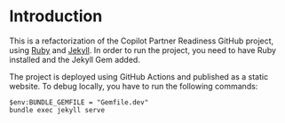 # Introduction

This is a refactorization of the Copilot Partner Readiness GitHub project, using [Ruby](https://rubyinstaller.org/) and [Jekyll](https://jekyllrb.com/).
In order to run the project, you need to have Ruby installed and the Jekyll Gem added.

The project is deployed using GitHub Actions and published as a static website. 
To debug locally, you have to run the following commands:

```
$env:BUNDLE_GEMFILE = "Gemfile.dev"
bundle exec jekyll serve
```